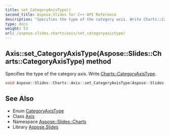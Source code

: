 ```yaml
---
title: set_CategoryAxisType()
second_title: Aspose.Slides for C++ API Reference
description: "Specifies the type of the category axis. Write Charts::CategoryAxisType."
type: docs
weight: 53
url: /aspose.slides.charts/axis/set_categoryaxistype/
---
```

## Axis::set_CategoryAxisType(Aspose::Slides::Charts::CategoryAxisType) method


Specifies the type of the category axis. Write [Charts::CategoryAxisType](../../categoryaxistype/).

```cpp
void Aspose::Slides::Charts::Axis::set_CategoryAxisType(Aspose::Slides::Charts::CategoryAxisType value) override
```

## See Also

* Enum [CategoryAxisType](../../categoryaxistype/)
* Class [Axis](../)
* Namespace [Aspose::Slides::Charts](../../)
* Library [Aspose.Slides](../../../)